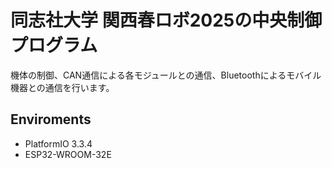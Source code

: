 # 同志社大学 関西春ロボ2025の中央制御プログラム
機体の制御、CAN通信による各モジュールとの通信、Bluetoothによるモバイル機器との通信を行います。

## Enviroments
- PlatformIO 3.3.4
- ESP32-WROOM-32E